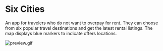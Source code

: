 # Six Cities

An app for travelers who do not want to overpay for rent. They can choose from six popular travel destinations and get the latest rental listings. The map displays blue markers to indicate offers locations.

![preview.gif](https://s9.gifyu.com/images/SZEBH.gif)
